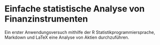 Einfache statistische Analyse von Finanzinstrumenten
=========================

Ein erster Anwendungsversuch mithilfe der R Statistikprogrammiersprache, Markdown und LaTeX eine  Analyse von Aktien durchzuführen.
